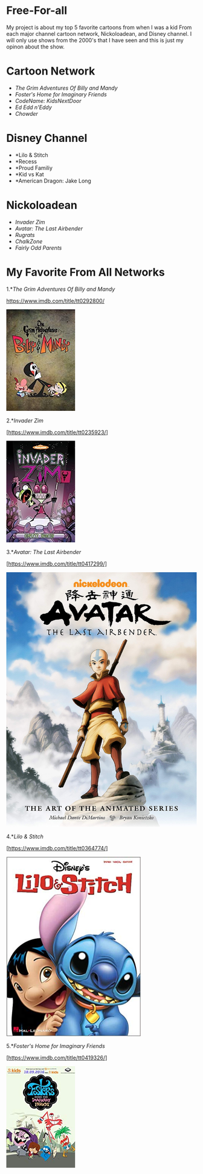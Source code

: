# Free-For-all

My project is about my top 5 favorite cartoons from when I was a kid From each major channel cartoon network, Nickoloadean, and Disney channel. I will only use shows from the 2000's that I have seen and this is just my opinon about the show.

# **Cartoon Network**
* *The Grim Adventures Of Billy and Mandy*
* *Foster's Home for Imaginary Friends*
* *CodeName: KidsNextDoor*
* *Ed Edd n'Eddy*
* *Chowder*

# **Disney Channel**
* *Lilo & Stitch
* *Recess
* *Proud Familiy
* *Kid vs Kat
* *American Dragon: Jake Long 

# **Nickoloadean**
* *Invader Zim*
* *Avatar: The Last Airbender*
* *Rugrats*
* *ChalkZone*
* *Fairly Odd Parents*

# My Favorite From All Networks
1.**The Grim Adventures Of Billy and Mandy*

https://www.imdb.com/title/tt0292800/

![Billy and mandy](./grim.jpg)

2.**Invader Zim*

[https://www.imdb.com/title/tt0235923/]

![Invader Zim](./zim.jpg)

3.**Avatar: The Last Airbender*

[https://www.imdb.com/title/tt0417299/]

![Avatar}](./avatar.jpg)

4.**Lilo & Stitch*

[https://www.imdb.com/title/tt0364774/]

![Lilo & Stitch](./Lilo.jpg)

5.**Foster's Home for Imaginary Friends*

[https://www.imdb.com/title/tt0419326/]

![Foster's](./fosters.jpg)
